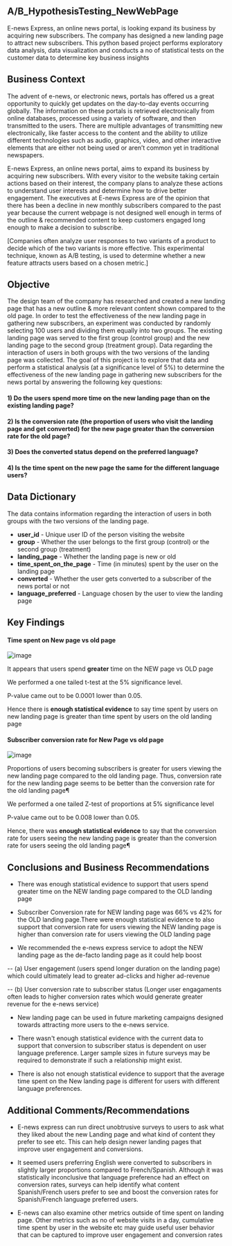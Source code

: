 ## A/B_HypothesisTesting_NewWebPage

E-news Express, an online news portal, is looking expand its business by acquiring new subscribers. The company has designed a new landing page to attract new subscribers. This python based project performs exploratory data analysis, data visualization and conducts a no of statistical tests on the customer data to determine key business insights 



## **Business Context**

The advent of e-news, or electronic news, portals has offered us a great opportunity to quickly get updates on the day-to-day events occurring globally. The information on these portals is retrieved electronically from online databases, processed using a variety of software, and then transmitted to the users. There are multiple advantages of transmitting new electronically, like faster access to the content and the ability to utilize different technologies such as audio, graphics, video, and other interactive elements that are either not being used or aren’t common yet in traditional newspapers.

E-news Express, an online news portal, aims to expand its business by acquiring new subscribers. With every visitor to the website taking certain actions based on their interest, the company plans to analyze these actions to understand user interests and determine how to drive better engagement. The executives at E-news Express are of the opinion that there has been a decline in new monthly subscribers compared to the past year because the current webpage is not designed well enough in terms of the outline & recommended content to keep customers engaged long enough to make a decision to subscribe.

[Companies often analyze user responses to two variants of a product to decide which of the two variants is more effective. This experimental technique, known as A/B testing, is used to determine whether a new feature attracts users based on a chosen metric.]

## **Objective**

The design team of the company has researched and created a new landing page that has a new outline & more relevant content shown compared to the old page. In order to test the effectiveness of the new landing page in gathering new subscribers, an experiment was conducted by randomly selecting 100 users and dividing them equally into two groups. The existing landing page was served to the first group (control group) and the new landing page to the second group (treatment group). Data regarding the interaction of users in both groups with the two versions of the landing page was collected. The goal of this project is to explore that data and perform a statistical analysis (at a significance level of 5%) to determine the effectiveness of the new landing page in gathering new subscribers for the news portal by answering the following key questions:

#### 1) Do the users spend more time on the new landing page than on the existing landing page?

#### 2) Is the conversion rate (the proportion of users who visit the landing page and get converted) for the new page greater than the conversion rate for the old page?

#### 3) Does the converted status depend on the preferred language?

#### 4) Is the time spent on the new page the same for the different language users?

## **Data Dictionary**

The data contains information regarding the interaction of users in both groups with the two versions of the landing page.

* **user_id** - Unique user ID of the person visiting the website
* **group** - Whether the user belongs to the first group (control) or the second group (treatment)
* **landing_page** - Whether the landing page is new or old
* **time_spent_on_the_page** - Time (in minutes) spent by the user on the landing page
* **converted** - Whether the user gets converted to a subscriber of the news portal or not
* **language_preferred** - Language chosen by the user to view the landing page


## **Key Findings**

#### Time spent on New page vs old page

![image](https://user-images.githubusercontent.com/50159148/226205517-ac03c8db-ef53-4ba5-b774-151c18af069e.png)

It appears that users spend **greater** time on the NEW page vs OLD page

We performed a one tailed t-test at the 5% significance level. 

P-value came out to be 0.0001 lower than 0.05.

Hence there is **enough statistical evidence** to say time spent by users on new landing page is greater than time spent by users on the old landing page

#### Subscriber conversion rate for New Page vs old page

![image](https://user-images.githubusercontent.com/50159148/226205985-4a35de9f-924a-47e5-b3f1-ff457243a212.png)

Proportions of users becoming subscribers is greater for users viewing the new landing page compared to the old landing page. Thus, conversion rate for the new landing page seems to be better than the conversion rate for the old landing page¶

We performed a one tailed Z-test of proportions at 5% significance level

P-value came out to be 0.008 lower than 0.05.

Hence, there was **enough statistical evidence** to say that the conversion rate for users seeing the new landing page is greater than the conversion rate for users seeing the old landing page¶

## Conclusions and Business Recommendations

- There was enough statistical evidence to support that users spend greater time on the NEW landing page compared to the OLD landing page

- Subscriber Conversion rate for NEW landing page was 66% vs 42% for the OLD landing page.There were enough statistical evidence to also support that conversion rate for users viewing the NEW landing page is higher than conversion rate for users viewing the OLD landing page

- We recommended the e-news express service to adopt the NEW landing page as the de-facto landing page as it could help boost

-- (a) User engagement (users spend longer duration on the landing page) which could ultimately lead to greater ad-clicks and higher ad-revenue

-- (b) User conversion rate to subscriber status (Longer user engagaments often leads to higher conversion rates which would generate greater revenue for the e-news service)

- New landing page can be used in future marketing campaigns designed towards attracting more users to the e-news service.


- There wasn't enough statistical evidence with the current data to support that conversion to subscriber status is dependent on user language preference. Larger sample sizes in future surveys may be required to demonstrate if such a relationship might exist.

- There is also not enough statistical evidence to support that the average time spent on the New landing page is different for users with different language preferences.

## Additional Comments/Recommendations

- E-news express can run direct unobtrusive surveys to users to ask what they liked about the new Landing page and what kind of content they prefer to see etc. This can help design newer landing pages that improve user engagement and conversions.

- It seemed users preferring English were converted to subscribers in slightly larger proportions compared to French/Spanish. Although it was statistically inconclusive that language preference had an effect on conversion rates, surveys can help identify what content Spanish/French users prefer to see and boost the conversion rates for Spanish/French language preferred users.

- E-news can also examine other metrics outside of time spent on landing page. Other metrics such as no of website visits in a day, cumulative time spent by user in the website etc may guide useful user behavior that can be captured to improve user engagement and conversion rates

